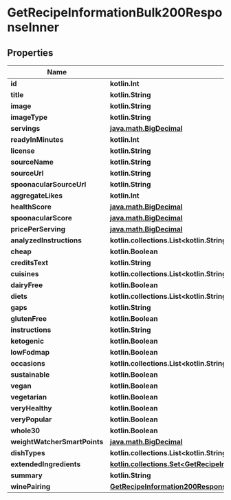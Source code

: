 
# GetRecipeInformationBulk200ResponseInner

## Properties
| Name | Type | Description | Notes |
| ------------ | ------------- | ------------- | ------------- |
| **id** | **kotlin.Int** |  |  |
| **title** | **kotlin.String** |  |  |
| **image** | **kotlin.String** |  |  |
| **imageType** | **kotlin.String** |  |  |
| **servings** | [**java.math.BigDecimal**](java.math.BigDecimal.md) |  |  |
| **readyInMinutes** | **kotlin.Int** |  |  |
| **license** | **kotlin.String** |  |  |
| **sourceName** | **kotlin.String** |  |  |
| **sourceUrl** | **kotlin.String** |  |  |
| **spoonacularSourceUrl** | **kotlin.String** |  |  |
| **aggregateLikes** | **kotlin.Int** |  |  |
| **healthScore** | [**java.math.BigDecimal**](java.math.BigDecimal.md) |  |  |
| **spoonacularScore** | [**java.math.BigDecimal**](java.math.BigDecimal.md) |  |  |
| **pricePerServing** | [**java.math.BigDecimal**](java.math.BigDecimal.md) |  |  |
| **analyzedInstructions** | **kotlin.collections.List&lt;kotlin.String&gt;** |  |  |
| **cheap** | **kotlin.Boolean** |  |  |
| **creditsText** | **kotlin.String** |  |  |
| **cuisines** | **kotlin.collections.List&lt;kotlin.String&gt;** |  |  |
| **dairyFree** | **kotlin.Boolean** |  |  |
| **diets** | **kotlin.collections.List&lt;kotlin.String&gt;** |  |  |
| **gaps** | **kotlin.String** |  |  |
| **glutenFree** | **kotlin.Boolean** |  |  |
| **instructions** | **kotlin.String** |  |  |
| **ketogenic** | **kotlin.Boolean** |  |  |
| **lowFodmap** | **kotlin.Boolean** |  |  |
| **occasions** | **kotlin.collections.List&lt;kotlin.String&gt;** |  |  |
| **sustainable** | **kotlin.Boolean** |  |  |
| **vegan** | **kotlin.Boolean** |  |  |
| **vegetarian** | **kotlin.Boolean** |  |  |
| **veryHealthy** | **kotlin.Boolean** |  |  |
| **veryPopular** | **kotlin.Boolean** |  |  |
| **whole30** | **kotlin.Boolean** |  |  |
| **weightWatcherSmartPoints** | [**java.math.BigDecimal**](java.math.BigDecimal.md) |  |  |
| **dishTypes** | **kotlin.collections.List&lt;kotlin.String&gt;** |  |  |
| **extendedIngredients** | [**kotlin.collections.Set&lt;GetRecipeInformation200ResponseExtendedIngredientsInner&gt;**](GetRecipeInformation200ResponseExtendedIngredientsInner.md) |  |  |
| **summary** | **kotlin.String** |  |  |
| **winePairing** | [**GetRecipeInformation200ResponseWinePairing**](GetRecipeInformation200ResponseWinePairing.md) |  |  |



